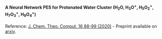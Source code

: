 #### A Neural Network PES for Protonated Water Cluster (H<sub>2</sub>O, H<sub>3</sub>O<sup>+</sup>, H<sub>5</sub>O<sub>2</sub><sup>+</sup>, H<sub>7</sub>O<sub>3</sub><sup>+</sup>, H<sub>9</sub>O<sub>4</sub><sup>+</sup>)

Reference:
[J. Chem. Theo. Comput. 16 88-99 (2020)](https://pubs.acs.org/doi/abs/10.1021/acs.jctc.9b00805) -
Preprint available on [arxiv](https://arxiv.org/abs/1908.08734).
